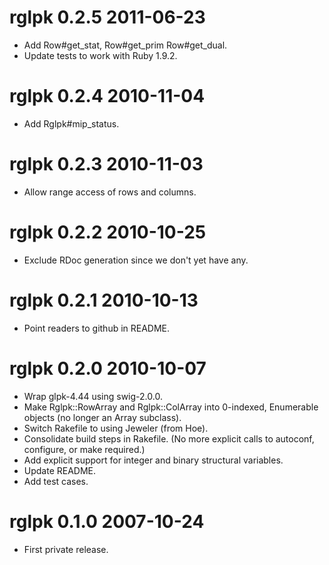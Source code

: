 # rglpk 0.2.5 2011-06-23

* Add Row#get_stat, Row#get_prim Row#get_dual.
* Update tests to work with Ruby 1.9.2.

# rglpk 0.2.4 2010-11-04

* Add Rglpk#mip_status.

# rglpk 0.2.3 2010-11-03

* Allow range access of rows and columns.

# rglpk 0.2.2 2010-10-25

* Exclude RDoc generation since we don't yet have any.

# rglpk 0.2.1 2010-10-13

* Point readers to github in README.

# rglpk 0.2.0 2010-10-07

* Wrap glpk-4.44 using swig-2.0.0.
* Make Rglpk::RowArray and Rglpk::ColArray into 0-indexed, Enumerable objects (no longer an Array subclass).
* Switch Rakefile to using Jeweler (from Hoe).
* Consolidate build steps in Rakefile.  (No more explicit calls to autoconf, configure, or make required.)
* Add explicit support for integer and binary structural variables.
* Update README.
* Add test cases.

# rglpk 0.1.0 2007-10-24

* First private release.
